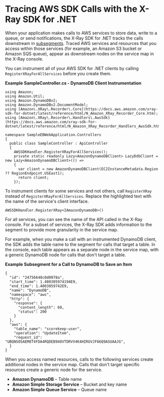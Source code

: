 # Tracing AWS SDK Calls with the X\-Ray SDK for \.NET<a name="xray-sdk-dotnet-sdkclients"></a>

When your application makes calls to AWS services to store data, write to a queue, or send notifications, the X\-Ray SDK for \.NET tracks the calls downstream in [subsegments](xray-sdk-ruby-subsegments.md)\. Traced AWS services and resources that you access within those services \(for example, an Amazon S3 bucket or Amazon SQS queue\), appear as downstream nodes on the service map in the X\-Ray console\.

You can instrument all of your AWS SDK for \.NET clients by calling `RegisterXRayForAllServices` before you create them\.

**Example SampleController\.cs \- DynamoDB Client Instrumentation**  

```
using Amazon;
using Amazon.Util;
using Amazon.DynamoDBv2;
using Amazon.DynamoDBv2.DocumentModel;
using [Amazon\.XRay\.Recorder\.Core](https://docs.aws.amazon.com/xray-sdk-for-dotnet/latest/reference/html/N_Amazon_XRay_Recorder_Core.htm);
using [Amazon\.XRay\.Recorder\.Handlers\.AwsSdk](https://docs.aws.amazon.com/xray-sdk-for-dotnet/latest/reference/html/N_Amazon_XRay_Recorder_Handlers_AwsSdk.htm);

namespace SampleEBWebApplication.Controllers
{
  public class SampleController : ApiController
  {
    AWSSDKHandler.RegisterXRayForAllServices();
    private static readonly Lazy<AmazonDynamoDBClient> LazyDdbClient = new Lazy<AmazonDynamoDBClient>(() =>
    {
      var client = new AmazonDynamoDBClient(EC2InstanceMetadata.Region ?? RegionEndpoint.USEast1);
      return client;
    });
```

To instrument clients for some services and not others, call `RegisterXRay` instead of `RegisterXRayForAllServices`\. Replace the highlighted text with the name of the service's client interface\.

```
AWSSDKHandler.RegisterXRay<IAmazonDynamoDB>()
```

For all services, you can see the name of the API called in the X\-Ray console\. For a subset of services, the X\-Ray SDK adds information to the segment to provide more granularity in the service map\.

For example, when you make a call with an instrumented DynamoDB client, the SDK adds the table name to the segment for calls that target a table\. In the console, each table appears as a separate node in the service map, with a generic DynamoDB node for calls that don't target a table\.

**Example Subsegment for a Call to DynamoDB to Save an Item**  

```
{
  "id": "24756640c0d0978a",
  "start_time": 1.480305974194E9,
  "end_time": 1.4803059742E9,
  "name": "DynamoDB",
  "namespace": "aws",
  "http": {
    "response": {
      "content_length": 60,
      "status": 200
    }
  },
  "aws": {
    "table_name": "scorekeep-user",
    "operation": "UpdateItem",
    "request_id": "UBQNSO5AEM8T4FDA4RQDEB94OVTDRVV4K4HIRGVJF66Q9ASUAAJG",
  }
}
```

When you access named resources, calls to the following services create additional nodes in the service map\. Calls that don't target specific resources create a generic node for the service\.
+ **Amazon DynamoDB** – Table name
+ **Amazon Simple Storage Service** – Bucket and key name
+ **Amazon Simple Queue Service** – Queue name
